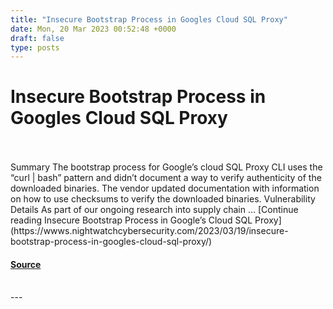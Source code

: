```yaml
---
title: "Insecure Bootstrap Process in Googles Cloud SQL Proxy"
date: Mon, 20 Mar 2023 00:52:48 +0000
draft: false
type: posts
---
```

# Insecure Bootstrap Process in Googles Cloud SQL Proxy

<br/>

<br/>
Summary The bootstrap process for Google’s cloud SQL Proxy CLI uses the “curl | bash” pattern and didn’t document a way to verify authenticity of the downloaded binaries. The vendor updated documentation with information on how to use checksums to verify the downloaded binaries. Vulnerability Details As part of our ongoing research into supply chain … [Continue reading Insecure Bootstrap Process in Google’s Cloud SQL Proxy](https://wwws.nightwatchcybersecurity.com/2023/03/19/insecure-bootstrap-process-in-googles-cloud-sql-proxy/)

#### [Source](https://wwws.nightwatchcybersecurity.com/2023/03/19/insecure-bootstrap-process-in-googles-cloud-sql-proxy/)

<br/>
---
